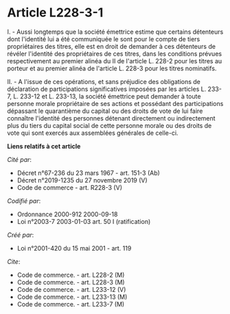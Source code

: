 # Article L228-3-1

I. - Aussi longtemps que la société émettrice estime que certains détenteurs dont l'identité lui a été communiquée le sont
pour le compte de tiers propriétaires des titres, elle est en droit de demander à ces détenteurs de révéler l'identité des
propriétaires de ces titres, dans les conditions prévues respectivement au premier alinéa du II de l'article L. 228-2 pour
les titres au porteur et au premier alinéa de l'article L. 228-3 pour les titres nominatifs.

II. - A l'issue de ces opérations, et sans préjudice des obligations de déclaration de participations significatives imposées
par les articles L. 233-7, L. 233-12 et L. 233-13, la société émettrice peut demander à toute personne morale propriétaire de
ses actions et possédant des participations dépassant le quarantième du capital ou des droits de vote de lui faire connaître
l'identité des personnes détenant directement ou indirectement plus du tiers du capital social de cette personne morale ou
des droits de vote qui sont exercés aux assemblées générales de celle-ci.

**Liens relatifs à cet article**

_Cité par_:

  - Décret n°67-236 du 23 mars 1967 - art. 151-3 (Ab)
  - Décret n°2019-1235 du 27 novembre 2019 (V)
  - Code de commerce - art. R228-3 (V)

_Codifié par_:

  - Ordonnance 2000-912 2000-09-18
  - Loi n°2003-7 2003-01-03 art. 50 I (ratification)

_Créé par_:

  - Loi n°2001-420 du 15 mai 2001 - art. 119

_Cite_:

  - Code de commerce. - art. L228-2 (M)
  - Code de commerce. - art. L228-3 (M)
  - Code de commerce. - art. L233-12 (V)
  - Code de commerce. - art. L233-13 (M)
  - Code de commerce. - art. L233-7 (M)
